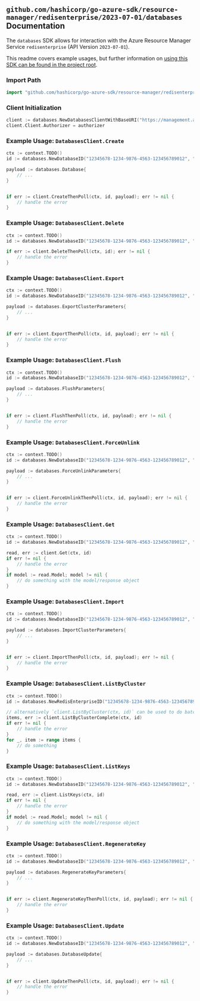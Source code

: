 
## `github.com/hashicorp/go-azure-sdk/resource-manager/redisenterprise/2023-07-01/databases` Documentation

The `databases` SDK allows for interaction with the Azure Resource Manager Service `redisenterprise` (API Version `2023-07-01`).

This readme covers example usages, but further information on [using this SDK can be found in the project root](https://github.com/hashicorp/go-azure-sdk/tree/main/docs).

### Import Path

```go
import "github.com/hashicorp/go-azure-sdk/resource-manager/redisenterprise/2023-07-01/databases"
```


### Client Initialization

```go
client := databases.NewDatabasesClientWithBaseURI("https://management.azure.com")
client.Client.Authorizer = authorizer
```


### Example Usage: `DatabasesClient.Create`

```go
ctx := context.TODO()
id := databases.NewDatabaseID("12345678-1234-9876-4563-123456789012", "example-resource-group", "redisEnterpriseValue", "databaseValue")

payload := databases.Database{
	// ...
}


if err := client.CreateThenPoll(ctx, id, payload); err != nil {
	// handle the error
}
```


### Example Usage: `DatabasesClient.Delete`

```go
ctx := context.TODO()
id := databases.NewDatabaseID("12345678-1234-9876-4563-123456789012", "example-resource-group", "redisEnterpriseValue", "databaseValue")

if err := client.DeleteThenPoll(ctx, id); err != nil {
	// handle the error
}
```


### Example Usage: `DatabasesClient.Export`

```go
ctx := context.TODO()
id := databases.NewDatabaseID("12345678-1234-9876-4563-123456789012", "example-resource-group", "redisEnterpriseValue", "databaseValue")

payload := databases.ExportClusterParameters{
	// ...
}


if err := client.ExportThenPoll(ctx, id, payload); err != nil {
	// handle the error
}
```


### Example Usage: `DatabasesClient.Flush`

```go
ctx := context.TODO()
id := databases.NewDatabaseID("12345678-1234-9876-4563-123456789012", "example-resource-group", "redisEnterpriseValue", "databaseValue")

payload := databases.FlushParameters{
	// ...
}


if err := client.FlushThenPoll(ctx, id, payload); err != nil {
	// handle the error
}
```


### Example Usage: `DatabasesClient.ForceUnlink`

```go
ctx := context.TODO()
id := databases.NewDatabaseID("12345678-1234-9876-4563-123456789012", "example-resource-group", "redisEnterpriseValue", "databaseValue")

payload := databases.ForceUnlinkParameters{
	// ...
}


if err := client.ForceUnlinkThenPoll(ctx, id, payload); err != nil {
	// handle the error
}
```


### Example Usage: `DatabasesClient.Get`

```go
ctx := context.TODO()
id := databases.NewDatabaseID("12345678-1234-9876-4563-123456789012", "example-resource-group", "redisEnterpriseValue", "databaseValue")

read, err := client.Get(ctx, id)
if err != nil {
	// handle the error
}
if model := read.Model; model != nil {
	// do something with the model/response object
}
```


### Example Usage: `DatabasesClient.Import`

```go
ctx := context.TODO()
id := databases.NewDatabaseID("12345678-1234-9876-4563-123456789012", "example-resource-group", "redisEnterpriseValue", "databaseValue")

payload := databases.ImportClusterParameters{
	// ...
}


if err := client.ImportThenPoll(ctx, id, payload); err != nil {
	// handle the error
}
```


### Example Usage: `DatabasesClient.ListByCluster`

```go
ctx := context.TODO()
id := databases.NewRedisEnterpriseID("12345678-1234-9876-4563-123456789012", "example-resource-group", "redisEnterpriseValue")

// alternatively `client.ListByCluster(ctx, id)` can be used to do batched pagination
items, err := client.ListByClusterComplete(ctx, id)
if err != nil {
	// handle the error
}
for _, item := range items {
	// do something
}
```


### Example Usage: `DatabasesClient.ListKeys`

```go
ctx := context.TODO()
id := databases.NewDatabaseID("12345678-1234-9876-4563-123456789012", "example-resource-group", "redisEnterpriseValue", "databaseValue")

read, err := client.ListKeys(ctx, id)
if err != nil {
	// handle the error
}
if model := read.Model; model != nil {
	// do something with the model/response object
}
```


### Example Usage: `DatabasesClient.RegenerateKey`

```go
ctx := context.TODO()
id := databases.NewDatabaseID("12345678-1234-9876-4563-123456789012", "example-resource-group", "redisEnterpriseValue", "databaseValue")

payload := databases.RegenerateKeyParameters{
	// ...
}


if err := client.RegenerateKeyThenPoll(ctx, id, payload); err != nil {
	// handle the error
}
```


### Example Usage: `DatabasesClient.Update`

```go
ctx := context.TODO()
id := databases.NewDatabaseID("12345678-1234-9876-4563-123456789012", "example-resource-group", "redisEnterpriseValue", "databaseValue")

payload := databases.DatabaseUpdate{
	// ...
}


if err := client.UpdateThenPoll(ctx, id, payload); err != nil {
	// handle the error
}
```

